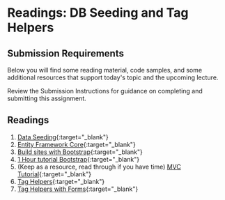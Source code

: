 # Readings: DB Seeding and Tag Helpers

## Submission Requirements

Below you will find some reading material, code samples, and some additional resources that support today's topic and the upcoming lecture.

Review the Submission Instructions for guidance on completing and submitting this assignment.

## Readings
1. [Data Seeding](https://docs.microsoft.com/en-us/ef/core/modeling/data-seeding){:target="_blank"} 
1. [Entity Framework Core](https://docs.microsoft.com/en-us/aspnet/core/data/ef-rp/intro?view=aspnetcore-2.1&tabs=visual-studio){:target="_blank"} 
1. [Build sites with Bootstrap](https://docs.microsoft.com/en-us/aspnet/core/client-side/bootstrap){:target="_blank"} 
1. [1 Hour tutorial Bootstrap](https://scrimba.com/g/gbootstrap4){:target="_blank"}
1. (Keep as a resource, read through if you have time) [MVC Tutorial](https://docs.microsoft.com/en-us/aspnet/core/tutorials/first-mvc-app/){:target="_blank"} 
1. [Tag Helpers](https://docs.microsoft.com/en-us/aspnet/core/mvc/views/tag-helpers/intro?view=aspnetcore-2.1){:target="_blank"} 
1. [Tag Helpers with Forms](https://docs.microsoft.com/en-us/aspnet/core/mvc/views/working-with-forms?view=aspnetcore-2.1){:target="_blank"} 

